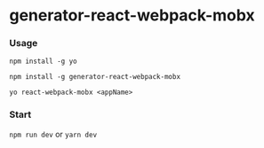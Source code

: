 # generator-react-webpack-mobx

### Usage

`npm install -g yo`

`npm install -g generator-react-webpack-mobx`

`yo react-webpack-mobx <appName>`

### Start

`npm run dev` or `yarn dev`